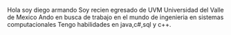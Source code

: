 Hola soy diego armando 
Soy recien egresado de UVM Universidad del Valle de Mexico
Ando en busca de trabajo en el mundo de ingenieria en sistemas computacionales
Tengo habilidades en java,c#,sql y c++.
